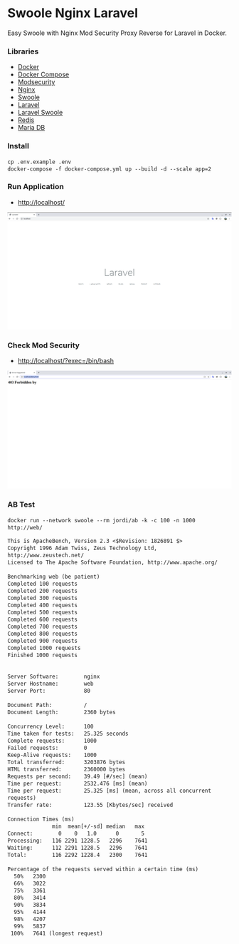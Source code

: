 # Swoole Nginx Laravel

 Easy Swoole with Nginx Mod Security Proxy Reverse for Laravel in Docker.

### Libraries

- [Docker](https://docs.docker.com/)
- [Docker Compose](https://docs.docker.com/compose/)
- [Modsecurity](https://modsecurity.org/crs)
- [Nginx](http://nginx.org/)
- [Swoole](https://www.swoole.co.uk/)
- [Laravel](https://laravel.com/)
- [Laravel Swoole](https://github.com/swooletw/laravel-swoole)
- [Redis](https://redis.io/)
- [Maria DB](https://mariadb.org/)

### Install

    cp .env.example .env
    docker-compose -f docker-compose.yml up --build -d --scale app=2
    
### Run Application

- [http://localhost/](http://localhost/)

![](localhost.png)

### Check Mod Security

 - [http://localhost/?exec=/bin/bash](http://localhost/?exec=/bin/bash)

![](deny.png)

### AB Test

    docker run --network swoole --rm jordi/ab -k -c 100 -n 1000 http://web/
 
```
This is ApacheBench, Version 2.3 <$Revision: 1826891 $>
Copyright 1996 Adam Twiss, Zeus Technology Ltd, http://www.zeustech.net/
Licensed to The Apache Software Foundation, http://www.apache.org/

Benchmarking web (be patient)
Completed 100 requests
Completed 200 requests
Completed 300 requests
Completed 400 requests
Completed 500 requests
Completed 600 requests
Completed 700 requests
Completed 800 requests
Completed 900 requests
Completed 1000 requests
Finished 1000 requests


Server Software:        nginx
Server Hostname:        web
Server Port:            80

Document Path:          /
Document Length:        2360 bytes

Concurrency Level:      100
Time taken for tests:   25.325 seconds
Complete requests:      1000
Failed requests:        0
Keep-Alive requests:    1000
Total transferred:      3203876 bytes
HTML transferred:       2360000 bytes
Requests per second:    39.49 [#/sec] (mean)
Time per request:       2532.476 [ms] (mean)
Time per request:       25.325 [ms] (mean, across all concurrent requests)
Transfer rate:          123.55 [Kbytes/sec] received

Connection Times (ms)
              min  mean[+/-sd] median   max
Connect:        0    0   1.0      0       5
Processing:   116 2291 1228.5   2296    7641
Waiting:      112 2291 1228.5   2296    7641
Total:        116 2292 1228.4   2300    7641

Percentage of the requests served within a certain time (ms)
  50%   2300
  66%   3022
  75%   3361
  80%   3414
  90%   3834
  95%   4144
  98%   4207
  99%   5837
 100%   7641 (longest request)
```
